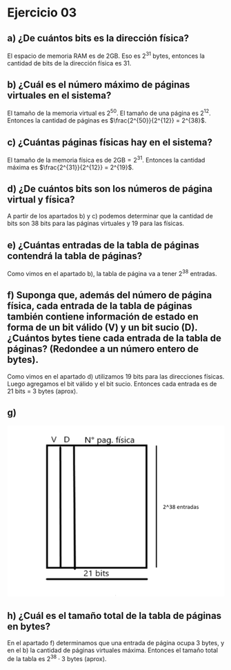 
# Ejercicio 03

## a) ¿De cuántos bits es la dirección física?

El espacio de memoria RAM es de 2GB. Eso es $2^{31}$ bytes, entonces la cantidad de bits de la dirección física es 31.

## b) ¿Cuál es el número máximo de páginas virtuales en el sistema?

El tamaño de la memoria virtual es $2^{50}$.
El tamaño de una página es $2^{12}$.
Entonces la cantidad de páginas es $\frac{2^{50}}{2^{12}} = 2^{38}$.

## c) ¿Cuántas páginas fı́sicas hay en el sistema?

El tamaño de la memoria física es de $2\text{GB} = 2^{31}$. 
Entonces la cantidad máxima es $\frac{2^{31}}{2^{12}} = 2^{19}$.

## d) ¿De cuántos bits son los números de página virtual y fı́sica?

A partir de los apartados b) y c) podemos determinar que la cantidad de bits son 38 bits para las páginas virtuales y 19 para las físicas.

## e) ¿Cuántas entradas de la tabla de páginas contendrá la tabla de páginas?

Como vimos en el apartado b), la tabla de página va a tener $2^{38}$ entradas.

## f) Suponga que, además del número de página fı́sica, cada entrada de la tabla de páginas también contiene información de estado en forma de un bit válido (V) y un bit sucio (D). ¿Cuántos bytes tiene cada entrada de la tabla de páginas? (Redondee a un número entero de bytes).

Como vimos en el apartado d) utilizamos 19 bits para las direcciones físicas. Luego agregamos el bit válido y el bit sucio. Entonces cada entrada es de 21 bits = 3 bytes (aprox).

## g)

![Apartado g|300](ejercicio-3-g.png)

## h) ¿Cuál es el tamaño total de la tabla de páginas en bytes?

En el apartado f) determinamos que una entrada de página ocupa 3 bytes, y en el b) la cantidad de páginas virtuales máxima.
Entonces el tamaño total de la tabla es $2^{38} \cdot 3$ bytes (aprox).
